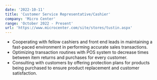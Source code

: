 ```yaml
---
date: '2022-10-11'
title: 'Customer Service Representative/Cashier'
company: 'Micro Center'
range: 'October 2022 - Present'
url: 'https://www.microcenter.com/site/stores/tustin.aspx'
---
```


- Cooperating with fellow cashiers and front end leads in maintaining a fast-paced environment in performing accurate sales transactions.
- Optimizing transaction routines with POS system to decrease times between item returns and purchases for every customer.
- Consulting with customers by offering protection plans for products being purchased to ensure product replacement and customer satisfaction.
